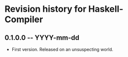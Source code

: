 # Revision history for Haskell-Compiler

## 0.1.0.0  -- YYYY-mm-dd

* First version. Released on an unsuspecting world.

